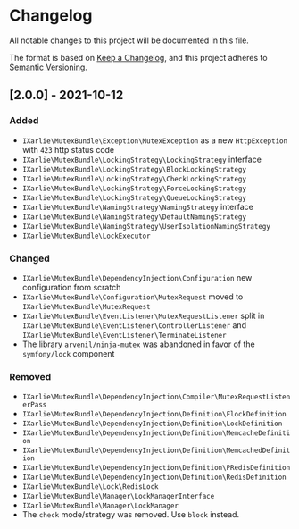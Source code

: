# Changelog
All notable changes to this project will be documented in this file.

The format is based on [Keep a Changelog](https://keepachangelog.com/en/1.0.0/),
and this project adheres to [Semantic Versioning](https://semver.org/spec/v2.0.0.html).

## [2.0.0] - 2021-10-12
### Added
- `IXarlie\MutexBundle\Exception\MutexException` as a new `HttpException` with `423` http status code
- `IXarlie\MutexBundle\LockingStrategy\LockingStrategy` interface
- `IXarlie\MutexBundle\LockingStrategy\BlockLockingStrategy`
- `IXarlie\MutexBundle\LockingStrategy\CheckLockingStrategy`
- `IXarlie\MutexBundle\LockingStrategy\ForceLockingStrategy`
- `IXarlie\MutexBundle\LockingStrategy\QueueLockingStrategy`
- `IXarlie\MutexBundle\NamingStrategy\NamingStrategy` interface
- `IXarlie\MutexBundle\NamingStrategy\DefaultNamingStrategy`
- `IXarlie\MutexBundle\NamingStrategy\UserIsolationNamingStrategy`
- `IXarlie\MutexBundle\LockExecutor`

### Changed
- `IXarlie\MutexBundle\DependencyInjection\Configuration` new configuration from scratch
- `IXarlie\MutexBundle\Configuration\MutexRequest` moved to `IXarlie\MutexBundle\MutexRequest`
- `IXarlie\MutexBundle\EventListener\MutexRequestListener` split in `IXarlie\MutexBundle\EventListener\ControllerListener`
and `IXarlie\MutexBundle\EventListener\TerminateListener`
- The library `arvenil/ninja-mutex` was abandoned in favor of the `symfony/lock` component 

### Removed
- `IXarlie\MutexBundle\DependencyInjection\Compiler\MutexRequestListenerPass`
- `IXarlie\MutexBundle\DependencyInjection\Definition\FlockDefinition`
- `IXarlie\MutexBundle\DependencyInjection\Definition\LockDefinition`
- `IXarlie\MutexBundle\DependencyInjection\Definition\MemcacheDefinition`
- `IXarlie\MutexBundle\DependencyInjection\Definition\MemcachedDefinition`
- `IXarlie\MutexBundle\DependencyInjection\Definition\PRedisDefinition`
- `IXarlie\MutexBundle\DependencyInjection\Definition\RedisDefinition`
- `IXarlie\MutexBundle\Lock\RedisLock`
- `IXarlie\MutexBundle\Manager\LockManagerInterface`
- `IXarlie\MutexBundle\Manager\LockManager`
- The `check` mode/strategy was removed. Use `block` instead.
